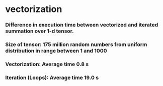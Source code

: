 # vectorization

### Difference in execution time between vectorized and iterated summation over 1-d tensor.
### Size of tensor: 175 million random numbers from uniform distribution in range between 1 and 1000

### Vectorization: Average time 0.8 s
### Iteration (Loops): Average time 19.0 s
